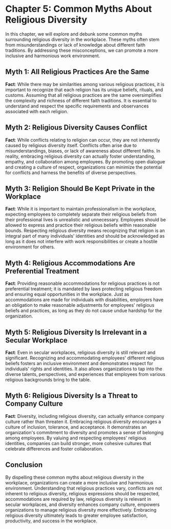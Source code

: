 Chapter 5: Common Myths About Religious Diversity
=================================================

In this chapter, we will explore and debunk some common myths surrounding religious diversity in the workplace. These myths often stem from misunderstandings or lack of knowledge about different faith traditions. By addressing these misconceptions, we can promote a more inclusive and harmonious work environment.

Myth 1: All Religious Practices Are the Same
--------------------------------------------

**Fact**: While there may be similarities among various religious practices, it is important to recognize that each religion has its unique beliefs, rituals, and customs. Assuming that all religious practices are the same oversimplifies the complexity and richness of different faith traditions. It is essential to understand and respect the specific requirements and observances associated with each religion.

Myth 2: Religious Diversity Causes Conflict
-------------------------------------------

**Fact**: While conflicts relating to religion can occur, they are not inherently caused by religious diversity itself. Conflicts often arise due to misunderstandings, biases, or lack of awareness about different faiths. In reality, embracing religious diversity can actually foster understanding, empathy, and collaboration among employees. By promoting open dialogue and creating a culture of respect, organizations can minimize the potential for conflicts and harness the benefits of diverse perspectives.

Myth 3: Religion Should Be Kept Private in the Workplace
--------------------------------------------------------

**Fact**: While it is important to maintain professionalism in the workplace, expecting employees to completely separate their religious beliefs from their professional lives is unrealistic and unnecessary. Employees should be allowed to express and practice their religious beliefs within reasonable bounds. Respecting religious diversity means recognizing that religion is an integral part of many individuals' identities and should be acknowledged as long as it does not interfere with work responsibilities or create a hostile environment for others.

Myth 4: Religious Accommodations Are Preferential Treatment
-----------------------------------------------------------

**Fact**: Providing reasonable accommodations for religious practices is not preferential treatment; it is mandated by laws protecting religious freedom and ensuring equal opportunities in the workplace. Just as accommodations are made for individuals with disabilities, employers have an obligation to make reasonable adjustments for employees' religious beliefs and practices, as long as they do not cause undue hardship for the organization.

Myth 5: Religious Diversity Is Irrelevant in a Secular Workplace
----------------------------------------------------------------

**Fact**: Even in secular workplaces, religious diversity is still relevant and significant. Recognizing and accommodating employees' different religious beliefs fosters an inclusive environment and demonstrates respect for individuals' rights and identities. It also allows organizations to tap into the diverse talents, perspectives, and experiences that employees from various religious backgrounds bring to the table.

Myth 6: Religious Diversity Is a Threat to Company Culture
----------------------------------------------------------

**Fact**: Diversity, including religious diversity, can actually enhance company culture rather than threaten it. Embracing religious diversity encourages a culture of inclusion, tolerance, and acceptance. It demonstrates an organization's commitment to diversity and promotes a sense of belonging among employees. By valuing and respecting employees' religious identities, companies can build stronger, more cohesive cultures that celebrate differences and foster collaboration.

Conclusion
----------

By dispelling these common myths about religious diversity in the workplace, organizations can create a more inclusive and harmonious environment. Understanding that religious practices vary, conflicts are not inherent to religious diversity, religious expressions should be respected, accommodations are required by law, religious diversity is relevant in secular workplaces, and diversity enhances company culture, empowers organizations to manage religious diversity more effectively. Embracing religious diversity ultimately leads to greater employee satisfaction, productivity, and success in the workplace.
